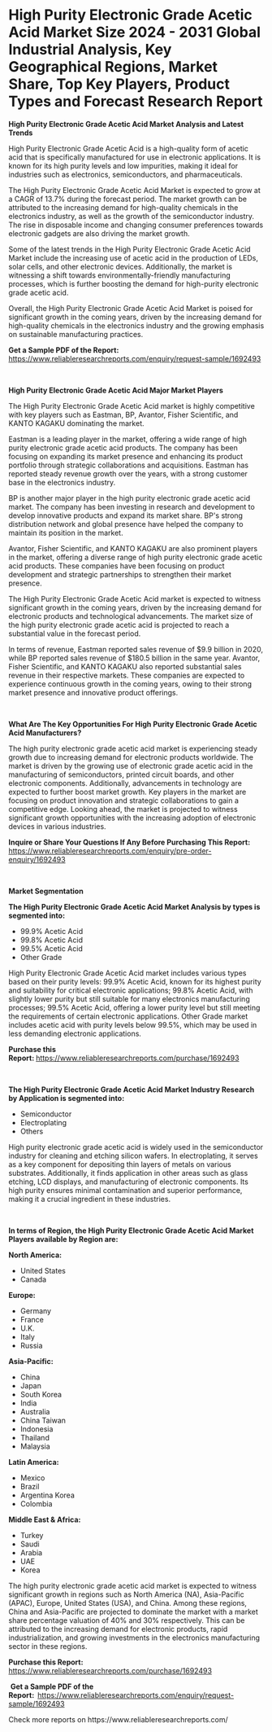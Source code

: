 <p><h1>High Purity Electronic Grade Acetic Acid Market Size 2024 - 2031 Global Industrial Analysis, Key Geographical Regions, Market Share, Top Key Players, Product Types and Forecast Research Report</h1></p><p><strong>High Purity Electronic Grade Acetic Acid Market Analysis and Latest Trends</strong></p>
<p><p>High Purity Electronic Grade Acetic Acid is a high-quality form of acetic acid that is specifically manufactured for use in electronic applications. It is known for its high purity levels and low impurities, making it ideal for industries such as electronics, semiconductors, and pharmaceuticals.</p><p>The High Purity Electronic Grade Acetic Acid Market is expected to grow at a CAGR of 13.7% during the forecast period. The market growth can be attributed to the increasing demand for high-quality chemicals in the electronics industry, as well as the growth of the semiconductor industry. The rise in disposable income and changing consumer preferences towards electronic gadgets are also driving the market growth.</p><p>Some of the latest trends in the High Purity Electronic Grade Acetic Acid Market include the increasing use of acetic acid in the production of LEDs, solar cells, and other electronic devices. Additionally, the market is witnessing a shift towards environmentally-friendly manufacturing processes, which is further boosting the demand for high-purity electronic grade acetic acid.</p><p>Overall, the High Purity Electronic Grade Acetic Acid Market is poised for significant growth in the coming years, driven by the increasing demand for high-quality chemicals in the electronics industry and the growing emphasis on sustainable manufacturing practices.</p></p>
<p><strong>Get a Sample PDF of the Report:&nbsp;</strong> <a href="https://www.reliableresearchreports.com/enquiry/request-sample/1692493">https://www.reliableresearchreports.com/enquiry/request-sample/1692493</a></p>
<p>&nbsp;</p>
<p><strong>High Purity Electronic Grade Acetic Acid Major Market Players</strong></p>
<p><p>The High Purity Electronic Grade Acetic Acid market is highly competitive with key players such as Eastman, BP, Avantor, Fisher Scientific, and KANTO KAGAKU dominating the market. </p><p>Eastman is a leading player in the market, offering a wide range of high purity electronic grade acetic acid products. The company has been focusing on expanding its market presence and enhancing its product portfolio through strategic collaborations and acquisitions. Eastman has reported steady revenue growth over the years, with a strong customer base in the electronics industry.</p><p>BP is another major player in the high purity electronic grade acetic acid market. The company has been investing in research and development to develop innovative products and expand its market share. BP's strong distribution network and global presence have helped the company to maintain its position in the market.</p><p>Avantor, Fisher Scientific, and KANTO KAGAKU are also prominent players in the market, offering a diverse range of high purity electronic grade acetic acid products. These companies have been focusing on product development and strategic partnerships to strengthen their market presence.</p><p>The High Purity Electronic Grade Acetic Acid market is expected to witness significant growth in the coming years, driven by the increasing demand for electronic products and technological advancements. The market size of the high purity electronic grade acetic acid is projected to reach a substantial value in the forecast period.</p><p>In terms of revenue, Eastman reported sales revenue of $9.9 billion in 2020, while BP reported sales revenue of $180.5 billion in the same year. Avantor, Fisher Scientific, and KANTO KAGAKU also reported substantial sales revenue in their respective markets. These companies are expected to experience continuous growth in the coming years, owing to their strong market presence and innovative product offerings.</p></p>
<p>&nbsp;</p>
<p><strong>What Are The Key Opportunities For High Purity Electronic Grade Acetic Acid Manufacturers?</strong></p>
<p><p>The high purity electronic grade acetic acid market is experiencing steady growth due to increasing demand for electronic products worldwide. The market is driven by the growing use of electronic grade acetic acid in the manufacturing of semiconductors, printed circuit boards, and other electronic components. Additionally, advancements in technology are expected to further boost market growth. Key players in the market are focusing on product innovation and strategic collaborations to gain a competitive edge. Looking ahead, the market is projected to witness significant growth opportunities with the increasing adoption of electronic devices in various industries.</p></p>
<p><strong>Inquire or Share Your Questions If Any Before Purchasing This Report:</strong> <a href="https://www.reliableresearchreports.com/enquiry/pre-order-enquiry/1692493">https://www.reliableresearchreports.com/enquiry/pre-order-enquiry/1692493</a></p>
<p>&nbsp;</p>
<p><strong>Market Segmentation</strong></p>
<p><strong>The High Purity Electronic Grade Acetic Acid Market Analysis by types is segmented into:</strong></p>
<p><ul><li>99.9% Acetic Acid</li><li>99.8% Acetic Acid</li><li>99.5% Acetic Acid</li><li>Other Grade</li></ul></p>
<p><p>High Purity Electronic Grade Acetic Acid market includes various types based on their purity levels: 99.9% Acetic Acid, known for its highest purity and suitability for critical electronic applications; 99.8% Acetic Acid, with slightly lower purity but still suitable for many electronics manufacturing processes; 99.5% Acetic Acid, offering a lower purity level but still meeting the requirements of certain electronic applications. Other Grade market includes acetic acid with purity levels below 99.5%, which may be used in less demanding electronic applications.</p></p>
<p><strong>Purchase this Report:&nbsp;</strong><a href="https://www.reliableresearchreports.com/purchase/1692493">https://www.reliableresearchreports.com/purchase/1692493</a></p>
<p>&nbsp;</p>
<p><strong>The High Purity Electronic Grade Acetic Acid Market Industry Research by Application is segmented into:</strong></p>
<p><ul><li>Semiconductor</li><li>Electroplating</li><li>Others</li></ul></p>
<p><p>High purity electronic grade acetic acid is widely used in the semiconductor industry for cleaning and etching silicon wafers. In electroplating, it serves as a key component for depositing thin layers of metals on various substrates. Additionally, it finds application in other areas such as glass etching, LCD displays, and manufacturing of electronic components. Its high purity ensures minimal contamination and superior performance, making it a crucial ingredient in these industries.</p></p>
<p>&nbsp;</p>
<p><strong>In terms of Region, the High Purity Electronic Grade Acetic Acid Market Players available by Region are:</strong></p>
<p>
    <p> <strong> North America: </strong>
        <ul>
            <li>United States</li>
            <li>Canada</li>
        </ul>
        </p> 
    <p> <strong> Europe: </strong>
        <ul>
            <li>Germany</li>
            <li>France</li>
            <li>U.K.</li>
            <li>Italy</li>
            <li>Russia</li>
        </ul>
        </p> 
    <p> <strong> Asia-Pacific: </strong>
        <ul>
            <li>China</li>
            <li>Japan</li>
            <li>South Korea</li>
            <li>India</li>
            <li>Australia</li>
            <li>China Taiwan</li>
            <li>Indonesia</li>
            <li>Thailand</li>
            <li>Malaysia</li>
        </ul>
        </p> 
    <p> <strong> Latin America: </strong>
        <ul>
            <li>Mexico</li>
            <li>Brazil</li>
            <li>Argentina Korea</li>
            <li>Colombia</li>
        </ul>
        </p> 
    <p> <strong> Middle East & Africa: </strong>
        <ul>
            <li>Turkey</li>
            <li>Saudi</li>
            <li>Arabia</li>
            <li>UAE</li>
            <li>Korea</li>
        </ul>
    </p>
    </p>
<p><p>The high purity electronic grade acetic acid market is expected to witness significant growth in regions such as North America (NA), Asia-Pacific (APAC), Europe, United States (USA), and China. Among these regions, China and Asia-Pacific are projected to dominate the market with a market share percentage valuation of 40% and 30% respectively. This can be attributed to the increasing demand for electronic products, rapid industrialization, and growing investments in the electronics manufacturing sector in these regions.</p></p>
<p><strong>Purchase this Report: </strong><a href="https://www.reliableresearchreports.com/purchase/1692493">https://www.reliableresearchreports.com/purchase/1692493</a></p>
<p>&nbsp;<strong>Get a Sample PDF of the Report:&nbsp;&nbsp;</strong><a href="https://www.reliableresearchreports.com/enquiry/request-sample/1692493">https://www.reliableresearchreports.com/enquiry/request-sample/1692493</a></p>
<p><strong></strong></p>
<p>Check more reports on https://www.reliableresearchreports.com/</p>